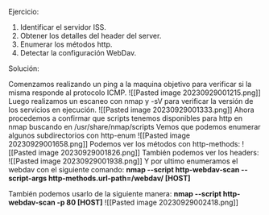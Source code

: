 Ejercicio:

1. Identificar el servidor ISS.
2. Obtener los detalles del header del server.
3. Enumerar los métodos http.
4. Detectar la configuración WebDav.

Solución:

Comenzamos realizando un ping a la maquina objetivo para verificar si la misma responde al protocolo ICMP.
![[Pasted image 20230929001215.png]]
Luego realizamos un escaneo con nmap y -sV para verificar  la versión de los servicios en ejecución.
![[Pasted image 20230929001333.png]]
Ahora procedemos a confirmar que scripts tenemos disponibles para http en nmap buscando en /usr/share/nmap/scripts
Vemos que podemos enumerar algunos subdirectorios con http-enum
![[Pasted image 20230929001658.png]]
Podemos ver los métodos con http-methods:
![[Pasted image 20230929001826.png]]
También podemos ver los headers:
![[Pasted image 20230929001938.png]]
Y por ultimo enumeramos el webdav con el siguiente comando:
**nmap --script http-webdav-scan --script-args http-methods.url-path=/webdav/ [HOST]**

También podemos usarlo de la siguiente manera:
**nmap --script http-webdav-scan -p 80 [HOST]**
![[Pasted image 20230929002418.png]]

